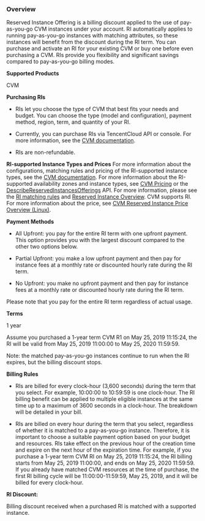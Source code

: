### Overview

Reserved Instance Offering is a billing discount applied to the use of pay-as-you-go CVM instances under your account. RI automatically applies to running pay-as-you-go instances with matching attributes, so these instances will benefit from the discount during the RI term. You can purchase and activate an RI for your existing CVM or buy one before even purchasing a CVM. RIs provide you flexibility and significant savings compared to pay-as-you-go billing modes.

**Supported Products**

CVM

**Purchasing RIs**

- RIs let you choose the type of CVM that best fits your needs and budget. You can choose the type (model and configuration), payment method, region, term, and quantity of your RI.

- Currently, you can purchase RIs via TencentCloud API or console. For more information, see the [CVM documentation](https://intl.cloud.tencent.com/document/product/213).

- RIs are non-refundable.

**RI-supported Instance Types and Prices**
For more information about the configurations, matching rules and pricing of the RI-supported instance types, see the [CVM documentation](https://intl.cloud.tencent.com/document/product/213).
For more information about the RI-supported availability zones and instance types, see [CVM Pricing](https://intl.cloud.tencent.com/pricing/cvm) or the [DescribeReservedInstancesOfferings](https://intl.cloud.tencent.com/document/product/213/30575) API. 
For more information, please see the [RI matching rules](https://intl.cloud.tencent.com/document/product/213/37265) and [Reserved Instance Overview](https://intl.cloud.tencent.com/document/product/213/30571).
CVM supports RI. For more information about the price, see [CVM Reserved Instance Price Overview (Linux)](https://intl.cloud.tencent.com/document/product/213/30619). 

**Payment Methods**

- All Upfront: you pay for the entire RI term with one upfront payment. This option provides you with the largest discount compared to the other two options below.

- Partial Upfront: you make a low upfront payment and then pay for instance fees at a monthly rate or discounted hourly rate during the RI term.

- No Upfront: you make no upfront payment and then pay for instance fees at a monthly rate or discounted hourly rate during the RI term.

Please note that you pay for the entire RI term regardless of actual usage.

**Terms**

1 year

Assume you purchased a 1-year term CVM R1 on May 25, 2019 11:15:24, the RI will be valid from May 25, 2019 11:00:00 to May 25, 2020 11:59:59.

Note: the matched pay-as-you-go instances continue to run when the RI expires, but the billing discount stops.

**Billing Rules**

- RIs are billed for every clock-hour (3,600 seconds) during the term that you select. For example, 10:00:00 to 10:59:59 is one clock-hour. The RI billing benefit can be applied to multiple eligible instances at the same time up to a maximum of 3600 seconds in a clock-hour. The breakdown will be detailed in your bill.

- RIs are billed on every hour during the term that you select, regardless of whether it is matched to a pay-as-you-go instance. Therefore, it is important to choose a suitable payment option based on your budget and resources. RIs take effect on the previous hour of the creation time and expire on the next hour of the expiration time. For example, if you purchase a 1-year term CVM RI on May 25, 2019 11:15:24, the RI billing starts from May 25, 2019 11:00:00, and ends on May 25, 2020 11:59:59. If you already have matched CVM resources at the time of purchase, the first RI billing cycle will be 11:00:00-11:59:59, May 25, 2019, and it will be billed for every clock-hour.

**RI Discount:**

Billing discount received when a purchased RI is matched with a supported instance.
